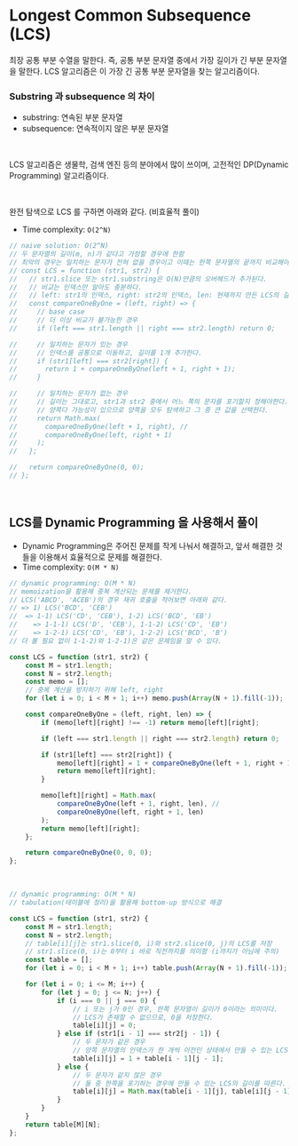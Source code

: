 # Longest Common Subsequence (LCS)

최장 공통 부분 수열을 말한다. 즉, 공통 부분 문자열 중에서 가장 길이가 긴 부분 문자열을 말한다. LCS 알고리즘은 이 가장 긴 공통 부분 문자열을 찾는 알고리즘이다.

### Substring 과 subsequence 의 차이

- substring: 연속된 부분 문자열
- subsequence: 연속적이지 않은 부분 문자열

<br/>

LCS 알고리즘은 생물학, 검색 엔진 등의 분야에서 많이 쓰이며, 고전적인 DP(Dynamic Programming) 알고리즘이다.

<br/>

완전 탐색으로 LCS 를 구하면 아래와 같다. (비효율적 풀이)

- Time complexity: `O(2^N)`

```js
// naive solution: O(2^N)
// 두 문자열의 길이(m, n)가 같다고 가정할 경우에 한함
// 최악의 경우는 일치하는 문자가 전혀 없을 경우이고 이때는 한쪽 문자열의 끝까지 비교해야 하므로 2^n 만큼의 시간이 걸린다.
// const LCS = function (str1, str2) {
//   // str1.slice 또는 str1.substring은 O(N)만큼의 오버헤드가 추가된다.
//   // 비교는 인덱스만 알아도 충분하다.
//   // left: str1의 인덱스, right: str2의 인덱스, len: 현재까지 만든 LCS의 길이
//   const compareOneByOne = (left, right) => {
//     // base case
//     // 더 이상 비교가 불가능한 경우
//     if (left === str1.length || right === str2.length) return 0;

//     // 일치하는 문자가 있는 경우
//     // 인덱스를 공통으로 이동하고, 길이를 1개 추가한다.
//     if (str1[left] === str2[right]) {
//       return 1 + compareOneByOne(left + 1, right + 1);
//     }

//     // 일치하는 문자가 없는 경우
//     // 길이는 그대로고, str1과 str2 중에서 어느 쪽의 문자를 포기할지 정해야한다.
//     // 양쪽다 가능성이 있으므로 양쪽을 모두 탐색하고 그 중 큰 값을 선택한다.
//     return Math.max(
//       compareOneByOne(left + 1, right), //
//       compareOneByOne(left, right + 1)
//     );
//   };

//   return compareOneByOne(0, 0);
// };
```

<br/>

## LCS를 Dynamic Programming 을 사용해서 풀이

- Dynamic Programming은 주어진 문제를 작게 나눠서 해결하고, 앞서 해결한 것들을 이용해서 효율적으로 문제를 해결한다.
- Time complexity: `O(M * N)`

```js
// dynamic programming: O(M * N)
// memoization을 활용해 중복 계산되는 문제를 제거한다.
// LCS('ABCD', 'ACEB')의 경우 재귀 호출을 적어보면 아래와 같다.
// => 1) LCS('BCD', 'CEB')
//  => 1-1) LCS('CD', 'CEB'), 1-2) LCS('BCD', 'EB')
//    => 1-1-1) LCS('D', 'CEB'), 1-1-2) LCS('CD', 'EB')
//    => 1-2-1) LCS('CD', 'EB'), 1-2-2) LCS('BCD', 'B')
// 더 볼 필요 없이 1-1-2)와 1-2-1)은 같은 문제임을 알 수 있다.

const LCS = function (str1, str2) {
	const M = str1.length;
	const N = str2.length;
	const memo = [];
	// 중복 계산을 방지하기 위해 left, right
	for (let i = 0; i < M + 1; i++) memo.push(Array(N + 1).fill(-1));

	const compareOneByOne = (left, right, len) => {
		if (memo[left][right] !== -1) return memo[left][right];

		if (left === str1.length || right === str2.length) return 0;

		if (str1[left] === str2[right]) {
			memo[left][right] = 1 + compareOneByOne(left + 1, right + 1, len + 1);
			return memo[left][right];
		}

		memo[left][right] = Math.max(
			compareOneByOne(left + 1, right, len), //
			compareOneByOne(left, right + 1, len)
		);
		return memo[left][right];
	};

	return compareOneByOne(0, 0, 0);
};
```

<br/>

```js
// dynamic programming: O(M * N)
// tabulation(테이블에 정리)을 활용해 bottom-up 방식으로 해결

const LCS = function (str1, str2) {
	const M = str1.length;
	const N = str2.length;
	// table[i][j]는 str1.slice(0, i)와 str2.slice(0, j)의 LCS를 저장
	// str1.slice(0, i)는 0부터 i 바로 직전까지를 의미함 (i까지가 아님에 주의)
	const table = [];
	for (let i = 0; i < M + 1; i++) table.push(Array(N + 1).fill(-1));

	for (let i = 0; i <= M; i++) {
		for (let j = 0; j <= N; j++) {
			if (i === 0 || j === 0) {
				// i 또는 j가 0인 경우, 한쪽 문자열이 길이가 0이라는 의미이다.
				// LCS가 존재할 수 없으므로, 0을 저장한다.
				table[i][j] = 0;
			} else if (str1[i - 1] === str2[j - 1]) {
				// 두 문자가 같은 경우
				// 양쪽 문자열의 인덱스가 한 개씩 이전인 상태에서 만들 수 있는 LCS의 길이보다 1만큼 더 길다.
				table[i][j] = 1 + table[i - 1][j - 1];
			} else {
				// 두 문자가 같지 않은 경우
				// 둘 중 한쪽을 포기하는 경우에 만들 수 있는 LCS의 길이를 따른다.
				table[i][j] = Math.max(table[i - 1][j], table[i][j - 1]);
			}
		}
	}
	return table[M][N];
};
```
